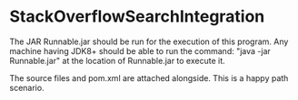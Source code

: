 # StackOverflowSearchIntegration

The JAR Runnable.jar should be run for the execution of this program.
Any machine having JDK8+ should be able to run the command:
"java -jar Runnable.jar" at the location of Runnable.jar to execute it.

The source files and pom.xml are attached alongside.
This is a happy path scenario.
